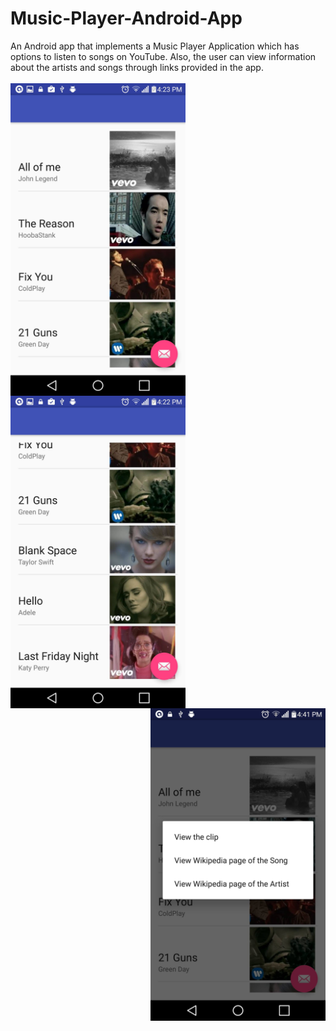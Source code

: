 # Music-Player-Android-App
An Android app that implements a Music Player Application which has options to listen to songs on YouTube. Also, the user can view information about the artists and songs through links provided in the app.
<br><br>
<a href="url"><img src="https://github.com/sbajaj7/Music-Player-Android-App/blob/master/one.png" align="center" height="500" width="280" ></a>
<a href="url"><img src="https://github.com/sbajaj7/Music-Player-Android-App/blob/master/two.png" align="center" height="500" width="280" ></a>
<a href="url"><img src="https://github.com/sbajaj7/Music-Player-Android-App/blob/master/three.png" align="right" height="500" width="280" ></a>
